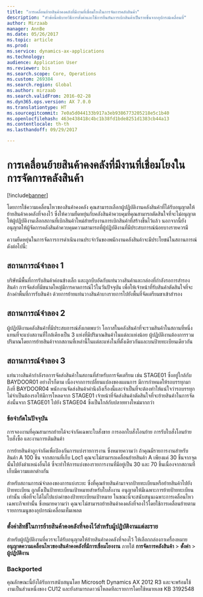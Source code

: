 ```yaml
---
title: "การเคลื่อนย้ายสินค้าคงคลังที่มีงานที่เชื่อมโยงในการจัดการคลังสินค้า"
description: "หัวข้อนี้อธิบายวิธีการตั้งค่าและใช้การยืนยันการเบิกสินค้าเป็นรายชิ้นจากอุปกรณ์เคลื่อนที่"
author: Mirzaab
manager: AnnBe
ms.date: 05/26/2017
ms.topic: article
ms.prod: 
ms.service: dynamics-ax-applications
ms.technology: 
audience: Application User
ms.reviewer: bis
ms.search.scope: Core, Operations
ms.custom: 269384
ms.search.region: Global
ms.author: mirzaab
ms.search.validFrom: 2016-02-28
ms.dyn365.ops.version: AX 7.0.0
ms.translationtype: HT
ms.sourcegitcommit: 7e0a5d044133b917a3eb9386773205218e5c1b40
ms.openlocfilehash: 463e438418c4bc1b38fd1bde8251d1383cb44a13
ms.contentlocale: th-th
ms.lasthandoff: 09/29/2017

---
```


# <a name="movement-of-inventory-with-associated-work-in-warehouse-management"></a>การเคลื่อนย้ายสินค้าคงคลังที่มีงานที่เชื่อมโยงในการจัดการคลังสินค้า

[!include[banner](../includes/banner.md)]

โดยการใช้ความเคลื่อนไหวของสินค้าคงคลัง คุณสามารถเลือกผู้ปฏิบัติงานคลังสินค้าที่ได้รับอนุญาตให้ย้ายสินค้าคงคลังที่จองไว้ ซึ่งให้ความยืดหยุ่นกับคลังสินค้าควบคุมที่คุณสามารถตัดสินใจที่จะไม่อนุญาตให้ผู้ปฏิบัติงานเลือกสถานที่เบิกสินค้าใหม่สำหรับงานการเบิกสินค้าที่สร้างขึ้นไว้แล้ว นอกจากนี้ยังอนุญาตให้ผู้จัดการคลังสินค้าควบคุมความสามารถที่ผู้ปฏิบัติงานที่มีประสบการณ์น้อยบางรายควรมี

ความยืดหยุ่นในการจัดการการดำเนินงานประจำวันของพนักงานคลังสินค้าจะมีประโยชน์ในสถานการณ์ดังต่อไปนี้:

## <a name="scenario-1"></a>สถานการณ์จำลอง 1
บริษัทมีพื้นที่การรับสินค้าค่อนข้างเล็ก และถูกบีบอัดกับแท่นวางสินค้าและกล่องที่กำลังรอการสำรองสินค้า การจัดส่งที่มีขนาดใหญ่มีการคาดการณ์ไว้ในวันปัจจุบัน เพื่อให้เจ้าหน้าที่รับสินค้าตัดสินใจที่จะล้างค่าพื้นที่การรับสินค้า ด้วยการย้ายแท่นวางสินค้าบางรายการไปยังพื้นที่จัดเตรียมขาเข้าสำรอง

## <a name="scenario-2"></a>สถานการณ์จำลอง 2
ผู้ปฏิบัติงานคลังสินค้าที่มีประสบการณ์สังเกตพบว่า โอกาสในคลังสินค้าที่จะรวมสินค้าในสถานที่หนึ่งแทนที่จะแบ่งสถานที่ใกล้เคียงเป็น 3 แห่งที่มีปริมาณสินค้าในแต่ละแห่งน้อย ผู้ปฏิบัติงานต้องการรวมปริมาณโดยการย้ายสินค้าจากสถานที่เหล่านี้ในแต่ละแห่งในที่ตั้งเดียวกันและบนป้ายทะเบียนเดียวกัน

## <a name="scenario-3"></a>สถานการณ์จำลอง 3
แท่นวางสินค้ากำลังรอการจัดส่งสินค้าในสถานที่สำหรับการจัดเตรียม เช่น STAGE01 ซึ่งอยู่ใกล้กับ BAYDOOR01 อย่างไรก็ตาม เนื่องจากการเปลี่ยนแปลงของแผนการ มีการกำหนดให้รถบรรทุกมาถึงที่ BAYDOOR04 พนักงานจัดส่งสินค้าคำนึงถึงเรื่องนี้และจำเป็นที่จะต้องทำให้แน่ใจว่ารถบรรทุกไม่จำเป็นต้องรอให้มีการโหลดจาก STAGE01 เจ้าหน้าที่จัดส่งสินค้าตัดสินใจที่จะย้ายสินค้าในการจัดส่งนั้นจาก STAGE01 ไปยัง STAGE04 ซึ่งเป็นใกล้กับปลายทางใหม่มากกว่า

### <a name="current-limitations"></a>ข้อจำกัดในปัจจุบัน

การจองงานที่คุณสามารถย้ายได้จะจำกัดเฉพาะใบสั่งขาย การออกใบสั่งโอนย้าย การรับใบสั่งโอนย้าย ใบสั่งซื้อ และงานการเติมสินค้า

การย้ายสินค้าถูกจำกัดเพื่อป้องกันการแบ่งรายการงาน ซึ่งหมายความว่า ถ้าคุณมีรายการงานสำหรับสินค้า A 100 ชิ้น จากสถานที่เก็บ Loc1 คุณจะไม่สามารถเคลื่อนย้ายสินค้า A เพียงแค่ 30 ชิ้นจากจุดนั้นไปยังตำแหน่งอื่นได้ ซึ่จะทำให้การแบ่งของรายการงานที่มีอยู่เป็น 30 และ 70 ชิ้นเนื่องจากสถานที่เก็บมีความแตกต่างกัน

สำหรับสถานการณ์จำลองของการแบ่งระยะ ซึ่งที่คุณย้ายสินค้ามาจากป้ายทะเบียนหรือย้ายสินค้าไปยังป้ายทะเบียน ถูกตั้งเป็นป้ายทะเบียนเป้าหมายสำหรับใบสั่งงาน อนุญาตให้มีเฉพาะการย้ายป้ายทะเบียนเท่านั้น เพื่อที่จะได้ไม่ไปแบ่งค่าของป้ายทะเบียนเป้าหมาย
ในขณะนี้จะสนับสนุนเฉพาะการเคลื่อนไหวเฉพาะกิจเท่านั้น ซึ่งหมายความว่า คุณจะไม่สามารถย้ายสินค้าคงคลังที่จองไว้โดยใช้การเคลื่อนย้ายตามรายการเมนูของอุปกรณ์เคลื่อนเท็มเพลต

### <a name="set-up-permission-to-move-reserved-inventory-for-individual-workers"></a>ตั้งค่าสิทธิ์ในการย้ายสินค้าคงคลังที่จองไว้สำหรับผู้ปฏิบัติงานแต่ละราย

สำหรับผู้ปฏิบัติงานที่ควรจะได้รับอนุญาตให้ย้ายสินค้าคงคลังที่จองไว้ ให้เลือกกล่องกาเครื่องหมาย **อนุญาตความเคลื่อนไหวของสินค้าคงคลังที่มีการเชื่อมโยงงาน** ภายใต้ **การจัดการคลังสินค้า** > **ตั้งค่า** > **ผู้ปฏิบัติงาน**  

### <a name="backported"></a>Backported

คุณลักษณะนี้ยังได้รับการสนับสนุนโดย Microsoft Dynamics AX 2012 R3 และจะพร้อมใช้งานเป็นส่วนหนึ่งของ CU12
และยังสามารถดาวน์โหลดทีละรายการโดยใช้หมายเลข KB 3192548 


